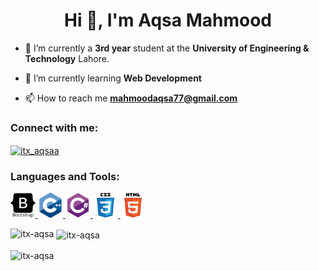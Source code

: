 <h1 align="center">Hi 👋, I'm Aqsa Mahmood</h1>

- 🔭 I’m currently a <b>3rd year</b> student at the <b>University of Engineering & Technology</b> Lahore.

- 🌱 I’m currently learning <b>Web Development</b>

- 📫 How to reach me **mahmoodaqsa77@gmail.com**

<h3 align="left">Connect with me:</h3>
<p align="left">
<a href="https://instagram.com/itx_aqsaa" target="blank"><img align="center" src="https://raw.githubusercontent.com/rahuldkjain/github-profile-readme-generator/master/src/images/icons/Social/instagram.svg" alt="itx_aqsaa" height="30" width="40" /></a>
</p>

<h3 align="left">Languages and Tools:</h3>
<p align="left"> <a href="https://getbootstrap.com" target="_blank" rel="noreferrer"> <img src="https://raw.githubusercontent.com/devicons/devicon/master/icons/bootstrap/bootstrap-plain-wordmark.svg" alt="bootstrap" width="40" height="40"/> </a> <a href="https://www.w3schools.com/cpp/" target="_blank" rel="noreferrer"> <img src="https://raw.githubusercontent.com/devicons/devicon/master/icons/cplusplus/cplusplus-original.svg" alt="cplusplus" width="40" height="40"/> </a> <a href="https://www.w3schools.com/cs/" target="_blank" rel="noreferrer"> <img src="https://raw.githubusercontent.com/devicons/devicon/master/icons/csharp/csharp-original.svg" alt="csharp" width="40" height="40"/> </a> <a href="https://www.w3schools.com/css/" target="_blank" rel="noreferrer"> <img src="https://raw.githubusercontent.com/devicons/devicon/master/icons/css3/css3-original-wordmark.svg" alt="css3" width="40" height="40"/> </a> <a href="https://www.w3.org/html/" target="_blank" rel="noreferrer"> <img src="https://raw.githubusercontent.com/devicons/devicon/master/icons/html5/html5-original-wordmark.svg" alt="html5" width="40" height="40"/> </a> </p>

<p><img align="left" src="https://github-readme-stats.vercel.app/api/top-langs?username=itx-aqsa&show_icons=true&locale=en&layout=compact" alt="itx-aqsa" /></p>

<p>&nbsp;<img align="center" src="https://github-readme-stats.vercel.app/api?username=itx-aqsa&show_icons=true&locale=en" alt="itx-aqsa" /></p>

<p><img align="center" src="https://github-readme-streak-stats.herokuapp.com/?user=itx-aqsa&" alt="itx-aqsa" /></p>
